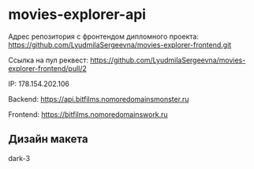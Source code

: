 # movies-explorer-api

Адрес репозитория с фронтендом дипломного проекта: https://github.com/LyudmilaSergeevna/movies-explorer-frontend.git

Ссылка на пул реквест: https://github.com/LyudmilaSergeevna/movies-explorer-frontend/pull/2

IP: 178.154.202.106

Backend: https://api.bitfilms.nomoredomainsmonster.ru

Frontend: https://bitfilms.nomoredomainswork.ru


## Дизайн макета

dark-3


